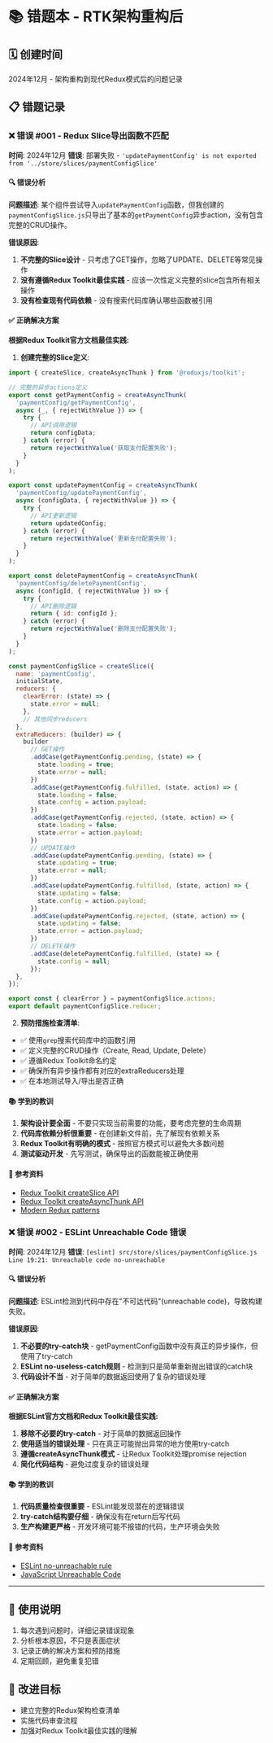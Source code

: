 # 📚 错题本 - RTK架构重构后

## 🗓️ 创建时间
2024年12月 - 架构重构到现代Redux模式后的问题记录

## 📋 错题记录

### ❌ 错误 #001 - Redux Slice导出函数不匹配
**时间**: 2024年12月
**错误**: 部署失败 - `'updatePaymentConfig' is not exported from '../store/slices/paymentConfigSlice'`

#### 🔍 错误分析
**问题描述**: 
某个组件尝试导入`updatePaymentConfig`函数，但我创建的`paymentConfigSlice.js`只导出了基本的`getPaymentConfig`异步action，没有包含完整的CRUD操作。

**错误原因**:
1. **不完整的Slice设计** - 只考虑了GET操作，忽略了UPDATE、DELETE等常见操作
2. **没有遵循Redux Toolkit最佳实践** - 应该一次性定义完整的slice包含所有相关操作
3. **没有检查现有代码依赖** - 没有搜索代码库确认哪些函数被引用

#### ✅ 正确解决方案

**根据Redux Toolkit官方文档最佳实践:**

1. **创建完整的Slice定义**:
```javascript
import { createSlice, createAsyncThunk } from '@reduxjs/toolkit';

// 完整的异步actions定义
export const getPaymentConfig = createAsyncThunk(
  'paymentConfig/getPaymentConfig',
  async (_, { rejectWithValue }) => {
    try {
      // API调用逻辑
      return configData;
    } catch (error) {
      return rejectWithValue('获取支付配置失败');
    }
  }
);

export const updatePaymentConfig = createAsyncThunk(
  'paymentConfig/updatePaymentConfig',
  async (configData, { rejectWithValue }) => {
    try {
      // API更新逻辑
      return updatedConfig;
    } catch (error) {
      return rejectWithValue('更新支付配置失败');
    }
  }
);

export const deletePaymentConfig = createAsyncThunk(
  'paymentConfig/deletePaymentConfig',
  async (configId, { rejectWithValue }) => {
    try {
      // API删除逻辑
      return { id: configId };
    } catch (error) {
      return rejectWithValue('删除支付配置失败');
    }
  }
);

const paymentConfigSlice = createSlice({
  name: 'paymentConfig',
  initialState,
  reducers: {
    clearError: (state) => {
      state.error = null;
    },
    // 其他同步reducers
  },
  extraReducers: (builder) => {
    builder
      // GET操作
      .addCase(getPaymentConfig.pending, (state) => {
        state.loading = true;
        state.error = null;
      })
      .addCase(getPaymentConfig.fulfilled, (state, action) => {
        state.loading = false;
        state.config = action.payload;
      })
      .addCase(getPaymentConfig.rejected, (state, action) => {
        state.loading = false;
        state.error = action.payload;
      })
      // UPDATE操作
      .addCase(updatePaymentConfig.pending, (state) => {
        state.updating = true;
        state.error = null;
      })
      .addCase(updatePaymentConfig.fulfilled, (state, action) => {
        state.updating = false;
        state.config = action.payload;
      })
      .addCase(updatePaymentConfig.rejected, (state, action) => {
        state.updating = false;
        state.error = action.payload;
      })
      // DELETE操作
      .addCase(deletePaymentConfig.fulfilled, (state) => {
        state.config = null;
      });
  },
});

export const { clearError } = paymentConfigSlice.actions;
export default paymentConfigSlice.reducer;
```

2. **预防措施检查清单**:
- ✅ 使用`grep`搜索代码库中的函数引用
- ✅ 定义完整的CRUD操作（Create, Read, Update, Delete）  
- ✅ 遵循Redux Toolkit命名约定
- ✅ 确保所有异步操作都有对应的extraReducers处理
- ✅ 在本地测试导入/导出是否正确

#### 📚 学到的教训
1. **架构设计要全面** - 不要只实现当前需要的功能，要考虑完整的生命周期
2. **代码库依赖分析很重要** - 在创建新文件前，先了解现有依赖关系
3. **Redux Toolkit有明确的模式** - 按照官方模式可以避免大多数问题
4. **测试驱动开发** - 先写测试，确保导出的函数能被正确使用

#### 🔗 参考资料
- [Redux Toolkit createSlice API](https://redux-toolkit.js.org/api/createSlice)
- [Redux Toolkit createAsyncThunk API](https://redux-toolkit.js.org/api/createAsyncThunk)
- [Modern Redux patterns](https://redux.js.org/usage/migrating-to-modern-redux)

### ❌ 错误 #002 - ESLint Unreachable Code 错误
**时间**: 2024年12月
**错误**: `[eslint] src/store/slices/paymentConfigSlice.js Line 19:21: Unreachable code no-unreachable`

#### 🔍 错误分析
**问题描述**: 
ESLint检测到代码中存在"不可达代码"(unreachable code)，导致构建失败。

**错误原因**:
1. **不必要的try-catch块** - getPaymentConfig函数中没有真正的异步操作，但使用了try-catch
2. **ESLint no-useless-catch规则** - 检测到只是简单重新抛出错误的catch块
3. **代码设计不当** - 对于简单的数据返回使用了复杂的错误处理

#### ✅ 正确解决方案

**根据ESLint官方文档和Redux Toolkit最佳实践:**

1. **移除不必要的try-catch** - 对于简单的数据返回操作
2. **使用适当的错误处理** - 只在真正可能抛出异常的地方使用try-catch
3. **遵循createAsyncThunk模式** - 让Redux Toolkit处理promise rejection
4. **简化代码结构** - 避免过度复杂的错误处理

#### 📚 学到的教训
1. **代码质量检查很重要** - ESLint能发现潜在的逻辑错误
2. **try-catch结构要仔细** - 确保没有在return后写代码
3. **生产构建更严格** - 开发环境可能不报错的代码，生产环境会失败

#### 🔗 参考资料
- [ESLint no-unreachable rule](https://eslint.org/docs/rules/no-unreachable)
- [JavaScript Unreachable Code](https://developer.mozilla.org/en-US/docs/Web/JavaScript/Reference/Errors/Unreachable_code_after_return_statement)

---

## 📝 使用说明
1. 每次遇到问题时，详细记录错误现象
2. 分析根本原因，不只是表面症状  
3. 记录正确的解决方案和预防措施
4. 定期回顾，避免重复犯错

## 🎯 改进目标
- 建立完整的Redux架构检查清单
- 实施代码审查流程
- 加强对Redux Toolkit最佳实践的理解